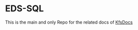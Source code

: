 # EDS-SQL

This is the main and only Repo for the related docs of <a href="https://github.com/Ziad17/EDS-WEB-FRONT-BACK"> KfsDocs<a/></br>

